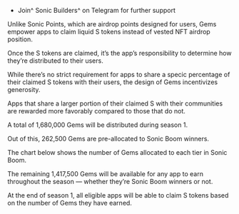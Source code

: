 - Join^ Sonic Builders^ on Telegram for further support

Unlike Sonic Points, which are airdrop points designed for users, Gems empower apps to claim liquid S tokens instead of vested NFT airdrop position.

Once the S tokens are claimed, it’s the app’s responsibility to determine how they’re distributed to their users.

While there’s no strict requirement for apps to share a speci c percentage of their claimed S tokens with their users, the design of Gems incentivizes generosity.

Apps that share a larger portion of their claimed S with their communities are rewarded more favorably compared to those that do not.

A total of 1,680,000 Gems will be distributed during season 1.

Out of this, 262,500 Gems are pre-allocated to Sonic Boom winners.

The chart below shows the number of Gems allocated to each tier in Sonic Boom.

The remaining 1,417,500 Gems will be available for any app to earn throughout the season — whether they’re Sonic Boom winners or not.

At the end of season 1, all eligible apps will be able to claim S tokens based on the number of Gems they have earned.